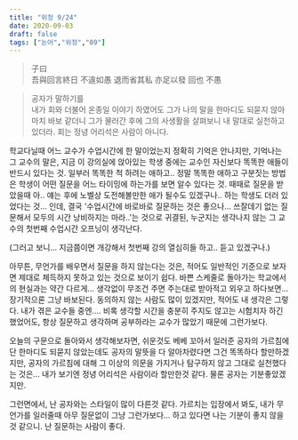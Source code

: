 ```yaml
---
title: "위정 9/24"
date: 2020-09-03
draft: false
tags: ["논어","위정","09"]
---
```


> 子曰  </br>
> 吾與回言終日 不違如愚 退而省其私 亦足以發 回也 不愚

> 공자가 말하기를 </br>
> 내가 회와 더불어 온종일 이야기 하였어도 그가 나의 말을
> 한마디도 되묻지 않아 마치 바보 같더니
> 그가 물러간 후에 그의 사생활을 살펴보니
> 내 말대로 실천하고 있더라.
> 회는 정녕 어리석은 사람이 아니다.

학교다닐때 어느 교수가 수업시간에 한 말이었는지 정확히 기억은 안나지만,
기억나는 그 교수의 말은, 지금 이 강의실에 앉아있는 학생 중에는
교수인 자신보다 똑똑한 애들이 반드시 있다는 것.
일부러 똑똑한 척 하려는 애하고.. 정말 똑똑한 애하고 구분짓는 방법은
학생이 어떤 질문을 어느 타이밍에 하는가를 보면 알수 있다는 것.
때때로 질문을 받았을때 아.. 얘는 후에 노벨상 도전해볼만한 애가 될수도 있겠구나..
하는 학생도 더러 있었다는 것... 인데,
결국 '수업시간에 바로바로 질문하는 것은 좋으나...
쓰잘데기 없는 질문해서 모두의 시간 낭비하지는 마라..'는 것으로 귀결된,
누군지는 생각나지 않는 그 교수의 첫번째 수업시간 오프닝이 생각난다.

(그러고 보니... 지금쯤이면 개강해서 첫번째 강의 열심히들 하고.. 듣고 있겠구나.)

아무튼, 무언가를 배우면서 질문을 하지 않는다는 것은,
적어도 일반적인 기준으로 보자면 제대로 체득하지 못하고 있는 것으로 보이기 쉽다.
바쁜 스케줄로 돌아가는 학교에서의 현실과는 약간 다르게...
생각없이 무조건 주면 주는대로 받아적고 외우고 하다보면... 장기적으론 그냥 바보된다.
동의하지 않는 사람도 많이 있겠지만, 적어도 내 생각은 그렇다.
내가 겪은 교수들 중엔.... 비록 생각할 시간을 충분히 주지도 않고는 시험치자 하긴 했었어도,
항상 질문하고 생각하며 공부하라는 교수가 많았기 때문에 그런가보다.

오늘의 구문으로 돌아와서 생각해보자면,
쉬운것도 베베 꼬아서 일러준 공자의 가르침에
단 한마디도 되묻지 않았는데도 공자의 말뜻을 다 알아차렸다면 그건 똑똑하다 할만하겠지만,
공자의 가르침에 대해 그 이상의 의문을 가지거나 탐구하지 않고
그대로 실천했다는 것은... 내가 보기엔 정녕 어리석은 사람이라 할만한것 같다.
물론 공자는 기분좋았겠지만.

그런면에서, 난 공자와는 스타일이 많이 다른것 같다. 가르치는 입장에서 봐도,
내가 무언가를 일러줄때 아무 질문없이 그냥 그런가보다... 하고 있다면
나는 기분이 좋지 않을것 같으니. 난 질문하는 사람이 좋다.
